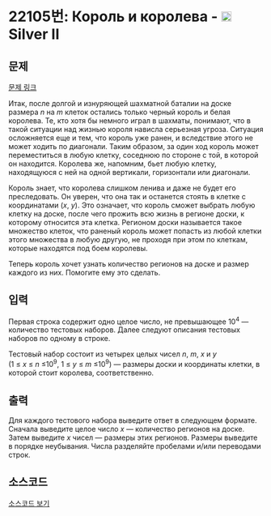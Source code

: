 # 22105번: Король и королева - <img src="https://static.solved.ac/tier_small/9.svg" style="height:20px" /> Silver II

<!-- performance -->

<!-- 문제 제출 후 깃허브에 푸시를 했을 때 제출한 코드의 성능이 입력될 공간입니다.-->

<!-- end -->

## 문제

[문제 링크](https://boj.kr/22105)


<p>Итак, после долгой и изнуряющей шахматной баталии на доске размера&nbsp;<i>n</i>&nbsp;на&nbsp;<i>m</i>&nbsp;клеток остались только черный король и белая королева. Те, кто хотя бы немного играл в шахматы, понимают, что в такой ситуации над жизнью короля нависла серьезная угроза. Ситуация осложняется еще и тем, что король уже ранен, и вследствие этого не может ходить по диагонали. Таким образом, за один ход король может переместиться в любую клетку, соседнюю по стороне с той, в которой он находится. Королева же, напомним, бьет любую клетку, находящуюся с ней на одной вертикали, горизонтали или диагонали.</p>

<p>Король знает, что королева слишком ленива и даже не будет его преследовать. Он уверен, что она так и останется стоять в клетке с координатами (<i>x</i>,&nbsp;<i>y</i>). Это означает, что король сможет выбрать любую клетку на доске, после чего прожить всю жизнь в регионе доски, к которому относится эта клетка. Регионом доски называется такое множество клеток, что раненый король может попасть из любой клетки этого множества в любую другую, не проходя при этом по клеткам, которые находятся под боем королевы.</p>

<p>Теперь король хочет узнать количество регионов на доске и размер каждого из них. Помогите ему это сделать.</p>



## 입력


<p>Первая строка содержит одно целое число, не превышающее 10<sup>4</sup>&nbsp;— количество тестовых наборов. Далее следуют описания тестовых наборов по одному в строке.</p>

<p>Тестовый набор состоит из четырех целых чисел&nbsp;<i>n</i>,&nbsp;<i>m</i>,&nbsp;<i>x</i>&nbsp;и&nbsp;<i>y</i>&nbsp; (1&nbsp;≤&nbsp;<i>x</i>&nbsp;≤&nbsp;<i>n</i>&nbsp;≤10<sup>9</sup>, 1&nbsp;≤&nbsp;<i>y</i>&nbsp;≤&nbsp;<i>m</i>&nbsp;≤10<sup>9</sup>)&nbsp;— размеры доски и координаты клетки, в которой стоит королева, соответственно.</p>



## 출력


<p>Для каждого тестового набора выведите ответ в следующем формате. Сначала выведите целое число&nbsp;<i>x</i>&nbsp;— количество регионов на доске. Затем выведите&nbsp;<i>x</i>&nbsp;чисел&nbsp;— размеры этих регионов. Размеры выведите в порядке неубывания. Числа разделяйте пробелами и/или переводами строк.</p>



## 소스코드

[소스코드 보기](Король%20и%20королева.cpp)